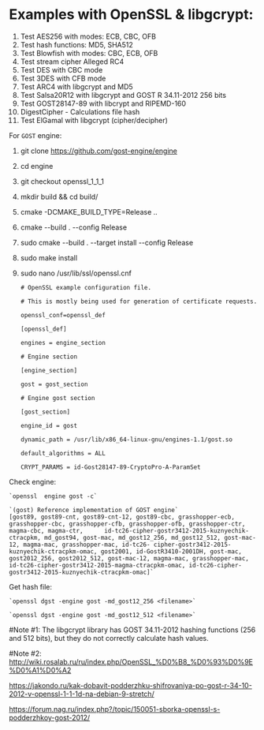 # Examples with OpenSSL & libgcrypt:

1. Test AES256 with modes: ECB, CBC, OFB
2. Test hash functions: MD5, SHA512
3. Test Blowfish with modes: CBC, ECB, OFB
4. Test stream cipher Alleged RC4
5. Test DES with CBC mode
6. Test 3DES with CFB mode
7. Test ARC4 with libgcrypt and MD5
8. Test Salsa20R12 with libgcrypt and GOST R 34.11-2012 256 bits
9. Test GOST28147-89 with libcrypt and RIPEMD-160
10. DigestCipher - Calculations file hash
11. Test ElGamal with libgcrypt (cipher/decipher)

For `GOST` engine:
1. git clone https://github.com/gost-engine/engine
2. cd engine
3. git checkout openssl_1_1_1
4. mkdir build && cd build/
5. cmake -DCMAKE_BUILD_TYPE=Release ..
6. cmake --build . --config Release
7. sudo cmake --build . --target install --config Release
8. sudo make install
9. sudo nano /usr/lib/ssl/openssl.cnf

	`# OpenSSL example configuration file.`
	
	`# This is mostly being used for generation of certificate requests.`

	`openssl_conf=openssl_def`

	`[openssl_def]`
	
	`engines = engine_section`
	
	`# Engine section`
	
	`[engine_section]`
	
	`gost = gost_section`

	`# Engine gost section`
	
	`[gost_section]`
	
	`engine_id = gost`
	
	`dynamic_path = /usr/lib/x86_64-linux-gnu/engines-1.1/gost.so`
	
	`default_algorithms = ALL`
	
	`CRYPT_PARAMS = id-Gost28147-89-CryptoPro-A-ParamSet`

Check engine:

	`openssl  engine gost -c`
	
	`(gost) Reference implementation of GOST engine`
	[gost89, gost89-cnt, gost89-cnt-12, gost89-cbc, grasshopper-ecb, grasshopper-cbc, grasshopper-cfb, grasshopper-ofb, grasshopper-ctr, magma-cbc, magma-ctr, 		id-tc26-cipher-gostr3412-2015-kuznyechik-ctracpkm, md_gost94, gost-mac, md_gost12_256, md_gost12_512, gost-mac-12, magma-mac, grasshopper-mac, id-tc26-	cipher-gostr3412-2015-kuznyechik-ctracpkm-omac, gost2001, id-GostR3410-2001DH, gost-mac, gost2012_256, gost2012_512, gost-mac-12, magma-mac, grasshopper-mac, id-tc26-cipher-gostr3412-2015-magma-ctracpkm-omac, id-tc26-cipher-gostr3412-2015-kuznyechik-ctracpkm-omac]`
	
Get hash file:

	`openssl dgst -engine gost -md_gost12_256 <filename>`

	`openssl dgst -engine gost -md_gost12_512 <filename>`
	
#Note #1: The libgcrypt library has GOST 34.11-2012 hashing functions (256 and 512 bits), but they do not correctly calculate hash values.

#Note #2:
http://wiki.rosalab.ru/ru/index.php/OpenSSL_%D0%B8_%D0%93%D0%9E%D0%A1%D0%A2

https://jakondo.ru/kak-dobavit-podderzhku-shifrovaniya-po-gost-r-34-10-2012-v-openssl-1-1-1d-na-debian-9-stretch/

https://forum.nag.ru/index.php?/topic/150051-sborka-openssl-s-podderzhkoy-gost-2012/

